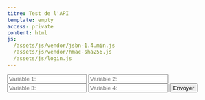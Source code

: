 ```yaml
---
titre: Test de l'API
template: empty
access: private
content: html
js:
  /assets/js/vendor/jsbn-1.4.min.js
  /assets/js/vendor/hmac-sha256.js
  /assets/js/login.js
---
```

<section class="login">
    <div class="inner">
        <form class="loginform">
            <input id="var1" placeholder="Variable 1:" type="text">
            <input id="var2" placeholder="Variable 2:" type="text">
            <input id="var3" placeholder="Variable 3:" type="text">
            <input id="var4" placeholder="Variable 4:" type="text">
            <button type="submit" id="sendRequest" class="button">Envoyer</button>
        </form>
    </div>
</section>
